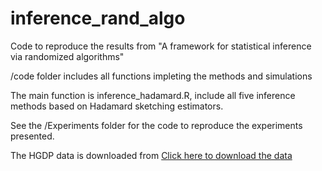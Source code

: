 # inference_rand_algo

Code to reproduce the results from "A framework for statistical inference via randomized algorithms"

/code folder includes all functions impleting the methods and simulations

The main function is inference_hadamard.R, include all five inference methods based on Hadamard sketching estimators.
   
See the /Experiments folder for the code to reproduce the experiments presented.

The HGDP data is downloaded from [Click here to download the data](https://github.com/dobriban/DPA/blob/master/Experiments/Experiment%2011%20-%20HGDP/hgdp/chr22/hgdp.txt)
